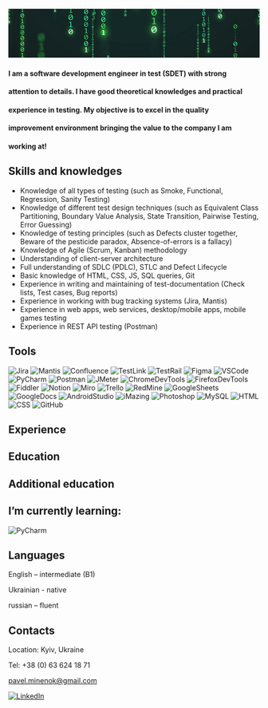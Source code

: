 [![Header](https://github.com/minenokpp/minenokpp/blob/master/assets/matrix_intro_cutted.jpg)](https://www.linkedin.com/in/pavel-minenok)

#### I am a software development engineer in test (SDET) with strong

#### attention to details. I have good theoretical knowledges and practical

#### experience in testing. My objective is to excel in the quality

#### improvement environment bringing the value to the company I am

#### working at!

## Skills and knowledges

- Knowledge of all types of testing (such as Smoke, Functional,
  Regression, Sanity Testing)
- Knowledge of different test design techniques (such as
  Equivalent Class Partitioning, Boundary Value Analysis, State
  Transition, Pairwise Testing, Error Guessing)
- Knowledge of testing principles (such as Defects cluster
  together, Beware of the pesticide paradox, Absence-of-errors is
  a fallacy)
- Knowledge of Agile (Scrum, Kanban) methodology
- Understanding of client-server architecture
- Full understanding of SDLC (PDLC), STLC and Defect Lifecycle
- Basic knowledge of HTML, CSS, JS, SQL queries, Git
- Experience in writing and maintaining of test-documentation
  (Check lists, Test cases, Bug reports)
- Experience in working with bug tracking systems (Jira, Mantis)
- Experience in web apps, web services, desktop/mobile apps,
  mobile games testing
- Experience in REST API testing (Postman)

## Tools

![Jira](https://img.shields.io/badge/-Jira-090909?style=for-the-badge&logo=Jira&logoColor=47C5FB)
![Mantis](https://img.shields.io/badge/-Mantis-090909?style=for-the-badge&logo=OpenBugBounty&logoColor=00D1B2)
![Confluence](https://img.shields.io/badge/-Confluence-090909?style=for-the-badge&logo=Confluence&logoColor=47C5FB)
![TestLink](https://img.shields.io/badge/-TestLink-090909?style=for-the-badge&logo=Chainlink&logoColor=FCC624)
![TestRail](https://img.shields.io/badge/-TestRail-090909?style=for-the-badge&logo=TrainerRoad&logoColor=154360)
![Figma](https://img.shields.io/badge/-Figma-090909?style=for-the-badge&logo=Figma&logoColor=A569BD)
![VSCode](https://img.shields.io/badge/-VSCode-090909?style=for-the-badge&logo=VisualStudioCode&logoColor=2E86C1)
![PyCharm](https://img.shields.io/badge/-PyCharm-090909?style=for-the-badge&logo=PyCharm&logoColor=ABB2B9)
![Postman](https://img.shields.io/badge/-Postman-090909?style=for-the-badge&logo=postman&logoColor=FF6C37)
![JMeter](https://img.shields.io/badge/-JMeter-090909?style=for-the-badge&logo=ApacheJMeter&logoColor=D22128)
![ChromeDevTools](https://img.shields.io/badge/-Chrome_DT-090909?style=for-the-badge&logo=GoogleChrome&logoColor=4285F4)
![FirefoxDevTools](https://img.shields.io/badge/-Firefox_DT-090909?style=for-the-badge&logo=FirefoxBrowser&logoColor=FF7139)
![Fiddler](https://img.shields.io/badge/-Fiddler-090909?style=for-the-badge&logo=FoursquareCityGuide&logoColor=18A303)
![Notion](https://img.shields.io/badge/-Notion-090909?style=for-the-badge&logo=Notion&logoColor=FFFFFF)
![Miro](https://img.shields.io/badge/-Miro-090909?style=for-the-badge&logo=Miro&logoColor=FABE04)
![Trello](https://img.shields.io/badge/-Trello-090909?style=for-the-badge&logo=Trello&logoColor=0052CC)
![RedMine](https://img.shields.io/badge/-RedMine-090909?style=for-the-badge&logo=RedMine&logoColor=B32024)
![GoogleSheets](https://img.shields.io/badge/-Google_Sheets-090909?style=for-the-badge&logo=GoogleSheets&logoColor=34A853)
![GoogleDocs](https://img.shields.io/badge/-Google_Docs-090909?style=for-the-badge&logo=GoogleSheets&logoColor=47C5FB)
![AndroidStudio](https://img.shields.io/badge/-Android_Studio-090909?style=for-the-badge&logo=AndroidStudio&logoColor=3DDC84)
![iMazing](https://img.shields.io/badge/-iMazing-090909?style=for-the-badge&logo=Statuspage&logoColor=DC04FA)
![Photoshop](https://img.shields.io/badge/-Adobe_Photoshop-090909?style=for-the-badge&logo=AdobePhotoshop&logoColor=31A8FF)
![MySQL](https://img.shields.io/badge/-MYSQL-090909?style=for-the-badge&logo=MySQL&logoColor=4479A1)
![HTML](https://img.shields.io/badge/-HTML-090909?style=for-the-badge&logo=HTML5&logoColor=E34F26)
![CSS](https://img.shields.io/badge/-CSS-090909?style=for-the-badge&logo=CSS3&logoColor=1572B6)
![GitHub](https://img.shields.io/badge/-GitHub-090909?style=for-the-badge&logo=GitHub&logoColor=FFFFFF)

## Experience

## Education

## Additional education

## I’m currently learning:

![PyCharm](https://img.shields.io/badge/-PyCharm-090909?style=for-the-badge&logo=PyCharm&logoColor=ABB2B9)

## Languages

English – intermediate (B1)

Ukrainian - native

russian – fluent

## Contacts

Location: Kyiv, Ukraine

Tel: +38 (0) 63 624 18 71

pavel.minenok@gmail.com

[![LinkedIn](https://img.shields.io/badge/-LinkedIn-090909?style=for-the-badge&logo=LinkedIn&logoColor=0A66C2)](https://www.linkedin.com/in/pavel-minenok)
